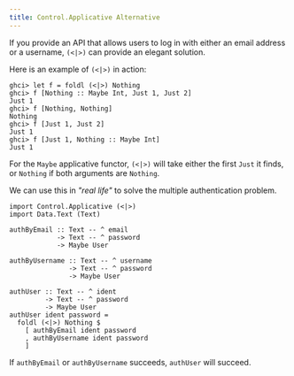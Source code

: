 ```yaml
---
title: Control.Applicative Alternative
---
```


If you provide an API that allows users to log in with either an email address 
or a username, `(<|>)` can provide an elegant solution.

<!--more-->

Here is an example of `(<|>)` in action:

``` {.bash}
ghci> let f = foldl (<|>) Nothing
ghci> f [Nothing :: Maybe Int, Just 1, Just 2]
Just 1
ghci> f [Nothing, Nothing]
Nothing
ghci> f [Just 1, Just 2]
Just 1
ghci> f [Just 1, Nothing :: Maybe Int]
Just 1
```

For the `Maybe` applicative functor, `(<|>)` will take either the first `Just`
it finds, or `Nothing` if both arguments are `Nothing`.

We can use this in _\"real life\"_ to solve the multiple authentication problem.

``` {.haskell}
import Control.Applicative (<|>)
import Data.Text (Text)
 
authByEmail :: Text -- ^ email
            -> Text -- ^ password
            -> Maybe User
 
authByUsername :: Text -- ^ username
               -> Text -- ^ password
               -> Maybe User
 
authUser :: Text -- ^ ident
         -> Text -- ^ password
         -> Maybe User
authUser ident password =
  foldl (<|>) Nothing $ 
    [ authByEmail ident password
    , authByUsername ident password
    ]
```

If `authByEmail` or `authByUsername` succeeds, `authUser` will succeed.

